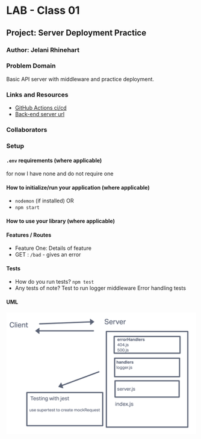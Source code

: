 # LAB - Class 01

## Project: Server Deployment Practice

### Author: Jelani Rhinehart

### Problem Domain  

Basic API server with middleware and practice deployment.

### Links and Resources

- [GitHub Actions ci/cd](https://github.com/rkgallaway/server-deployment-practice-d51/actions)
- [Back-end server url](https://server-deployment-practice-dev-2lou.onrender.com/)

### Collaborators

### Setup

#### `.env` requirements (where applicable)

for now I have none and do not require one

#### How to initialize/run your application (where applicable)

- `nodemon` (if installed) OR
- `npm start`

#### How to use your library (where applicable)

#### Features / Routes

- Feature One: Details of feature
- GET : `/bad` - gives an error

#### Tests

- How do you run tests?
`npm test`
- Any tests of note?
Test to run logger middleware
Error handling tests

#### UML

![Lab 1 UML](/assets/lab-1-uml.png)
